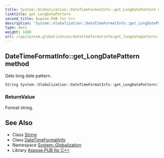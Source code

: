 ```yaml
---
title: System::Globalization::DateTimeFormatInfo::get_LongDatePattern method
linktitle: get_LongDatePattern
second_title: Aspose.PUB for C++
description: 'System::Globalization::DateTimeFormatInfo::get_LongDatePattern method. Gets long date pattern in C++.'
type: docs
weight: 1400
url: /cpp/system.globalization/datetimeformatinfo/get_longdatepattern/
---
```

## DateTimeFormatInfo::get_LongDatePattern method


Gets long date pattern.

```cpp
String System::Globalization::DateTimeFormatInfo::get_LongDatePattern() const
```


### ReturnValue

Format string.

## See Also

* Class [String](../../../system/string/)
* Class [DateTimeFormatInfo](../)
* Namespace [System::Globalization](../../)
* Library [Aspose.PUB for C++](../../../)
